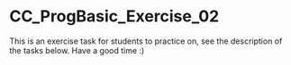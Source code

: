 # CC_ProgBasic_Exercise_02
This is an exercise task for students to practice on, see the description of the tasks below. Have a good time :)
